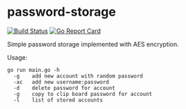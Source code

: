 # password-storage

[![Build Status](https://travis-ci.org/andriikushch/password-storage.svg?branch=master)](https://travis-ci.org/andriikushch/password-storage)
[![Go Report Card](https://goreportcard.com/badge/github.com/andriikushch/password-storage)](https://goreportcard.com/report/github.com/andriikushch/password-storage)

Simple password storage implemented with AES encryption.

Usage:

```
go run main.go -h
  -g	add new account with random password
  -ac   add new username:password
  -d	delete password for account
  -g	copy to clip board password for account
  -l	list of stored accounts
```